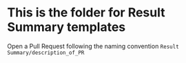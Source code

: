 # This is the folder for Result Summary templates

Open a Pull Request following the naming convention `Result Summary/description_of_PR`
